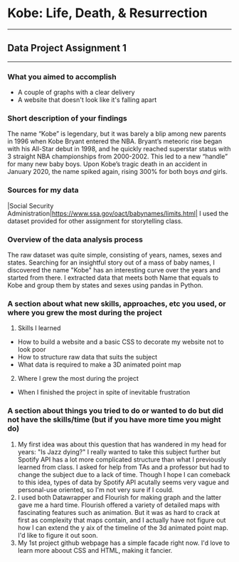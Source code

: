 # Kobe: Life, Death, & Resurrection
-------------------------------------
## Data Project Assignment 1
-------------------------------------



### What you aimed to accomplish
- A couple of graphs with a clear delivery
- A website that doesn't look like it's falling apart

### Short description of your findings
The name “Kobe” is legendary, but it was barely a blip among new parents in 1996 when Kobe Bryant entered the NBA. Bryant’s meteoric rise began with his All-Star debut in 1998, and he quickly reached superstar status with 3 straight NBA championships from 2000-2002. This led to a new “handle” for many new baby boys. Upon Kobe’s tragic death in an accident in January 2020, the name spiked again, rising 300% for both boys *and* girls.


### Sources for my data
|Social Security Administration|https://www.ssa.gov/oact/babynames/limits.html|
I used the dataset provided for other assignment for storytelling class.


### Overview of the data analysis process
The raw dataset was quite simple, consisting of years, names, sexes and states. Searching for an insightful story out of a mass of baby names, I discovered the name "Kobe" has an interesting curve over the years and started from there. I extracted data that meets both Name that equals to Kobe and group them by states and sexes using pandas in Python.


### A section about what new skills, approaches, etc you used, or where you grew the most during the project
1. Skills I learned
- How to build a website and a basic CSS to decorate my website not to look poor
- How to structure raw data that suits the subject
- What data is required to make a 3D animated point map

2. Where I grew the most during the project
- When I finished the project in spite of inevitable frustration


### A section about things you tried to do or wanted to do but did not have the skills/time (but if you have more time you might do)
1. My first idea was about this question that has wandered in my head for years: "Is Jazz dying?" I really wanted to take this subject further but Spotify API has a lot more complicated structure than what I previously learned from class. I asked for help from TAs and a professor but had to change the subject due to a lack of time. Though I hope I can comeback to this idea, types of data by Spotify API acutally seems very vague and personal-use oriented, so I'm not very sure if I could.
2. I used both Datawrapper and Flourish for making graph and the latter gave me a hard time. Flourish offered a variety of detailed maps with fascinating features such as animation. But it was as hard to crack at first as complexity that maps contain, and I actually have not figure out how I can extend the y aix of the timeline of the 3d animated point map. I'd like to figure it out soon.
3. My 1st project github webpage has a simple facade right now. I'd love to learn more aboout CSS and HTML, making it fancier.
